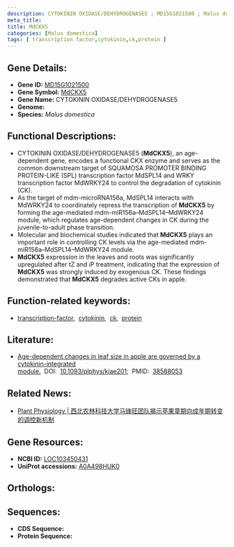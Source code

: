 ```yaml
---
description: CYTOKININ OXIDASE/DEHYDROGENASE5 ; MD15G1021500 ; Malus domestica
meta_title:
title: MdCKX5
categories: [Malus domestica]
tags: [ transcription factor,cytokinin,ck,protein ]
---
```


## Gene Details:
- **Gene ID:** [MD15G1021500]()
- **Gene Symbol:** <u>MdCKX5</u>
- **Gene Name:** CYTOKININ OXIDASE/DEHYDROGENASE5
- **Genome:** 
- **Species:** *Malus domestica*

## Functional Descriptions:
   - CYTOKININ OXIDASE/DEHYDROGENASE5 (**MdCKX5**), an age-dependent gene, encodes a functional CKX enzyme and serves as the common downstream target of SQUAMOSA PROMOTER BINDING PROTEIN-LIKE (SPL) transcription factor MdSPL14 and WRKY transcription factor MdWRKY24 to control the degradation of cytokinin (CK).
   - As the target of mdm-microRNA156a, MdSPL14 interacts with MdWRKY24 to coordinately repress the transcription of **MdCKX5** by forming the age-mediated mdm-miR156a–MdSPL14–MdWRKY24 module, which regulates age-dependent changes in CK during the juvenile-to-adult phase transition.
   - Molecular and biochemical studies indicated that **MdCKX5** plays an important role in controlling CK levels via the age-mediated mdm-miR156a–MdSPL14–MdWRKY24 module.
   - **MdCKX5** expression in the leaves and roots was significantly upregulated after tZ and iP treatment, indicating that the expression of **MdCKX5** was strongly induced by exogenous CK. These findings demonstrated that **MdCKX5** degrades active CKs in apple.

## Function-related keywords:
   - [transcription-factor](/tags/transcription-factor/),&nbsp;&nbsp;[cytokinin](/tags/cytokinin/),&nbsp;&nbsp;[ck](/tags/ck/),&nbsp;&nbsp;[protein](/tags/protein/)

## Literature:
   - [Age-dependent changes in leaf size in apple are governed by a cytokinin-integrated module.](https://www.doi.org/10.1093/plphys/kiae201)&nbsp;&nbsp;DOI:&nbsp;&nbsp;[10.1093/plphys/kiae201](https://www.doi.org/10.1093/plphys/kiae201);&nbsp;&nbsp;PMID:&nbsp;&nbsp;[38588053](https://pubmed.ncbi.nlm.nih.gov/38588053/)

## Related News:
   - [Plant Physiology | 西北农林科技大学马锋旺团队揭示苹果童期向成年期转变的调控新机制](https://mp.weixin.qq.com/s?__biz=Mzg3MDEwNDEyMg==&mid=2247566607&idx=5&sn=d2e6b3c7732f04f3a967a980649f4a06&chksm=cfc4a0a60352fcd35341b7ebf2002dc030ccb194c4a5bb7557bfc9186757b1d99e3de5fd02e2&scene=27#wechat_redirect)

## Gene Resources:
- **NCBI ID:**  [LOC103450431](https://www.ncbi.nlm.nih.gov/search/all/?term=LOC103450431)
- **UniProt accessions:**  [A0A498HUK0](https://www.uniprot.org/uniprotkb/A0A498HUK0/entry)

## Orthologs:

## Sequences:
- **CDS Sequence:**
- **Protein Sequence:**
